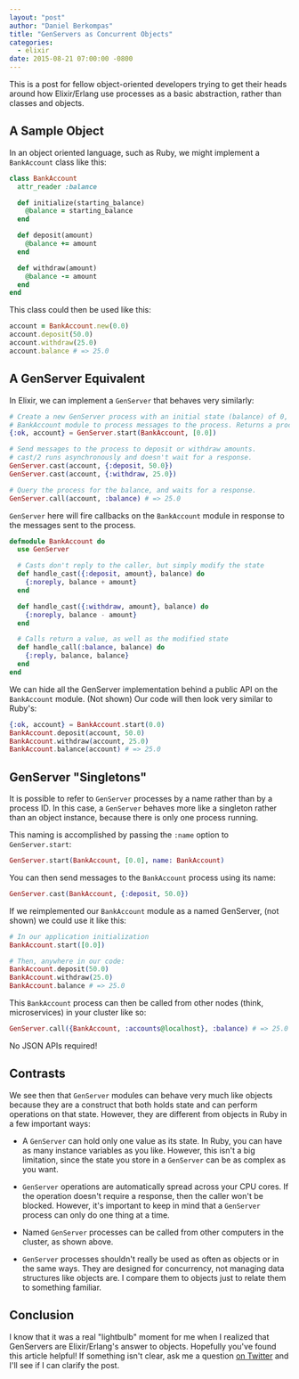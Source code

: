 ```yaml
---
layout: "post"
author: "Daniel Berkompas"
title: "GenServers as Concurrent Objects"
categories:
  - elixir
date: 2015-08-21 07:00:00 -0800
---
```


This is a post for fellow object-oriented developers trying to get their heads
around how Elixir/Erlang use processes as a basic abstraction, rather than
classes and objects.

<!-- more -->

## A Sample Object

In an object oriented language, such as Ruby, we might implement a `BankAccount`
class like this:

```ruby
class BankAccount
  attr_reader :balance

  def initialize(starting_balance)
    @balance = starting_balance 
  end

  def deposit(amount)
    @balance += amount
  end

  def withdraw(amount)
    @balance -= amount
  end
end
```

This class could then be used like this:

```ruby
account = BankAccount.new(0.0)
account.deposit(50.0)
account.withdraw(25.0)
account.balance # => 25.0
```

## A GenServer Equivalent

In Elixir, we can implement a `GenServer` that behaves very similarly:

```elixir
# Create a new GenServer process with an initial state (balance) of 0, using the
# BankAccount module to process messages to the process. Returns a process ID.
{:ok, account} = GenServer.start(BankAccount, [0.0])

# Send messages to the process to deposit or withdraw amounts.
# cast/2 runs asynchronously and doesn't wait for a response.
GenServer.cast(account, {:deposit, 50.0})
GenServer.cast(account, {:withdraw, 25.0})

# Query the process for the balance, and waits for a response.
GenServer.call(account, :balance) # => 25.0
```

`GenServer` here will fire callbacks on the `BankAccount` module in response to
the messages sent to the process.

```elixir
defmodule BankAccount do
  use GenServer

  # Casts don't reply to the caller, but simply modify the state
  def handle_cast({:deposit, amount}, balance) do
    {:noreply, balance + amount}
  end

  def handle_cast({:withdraw, amount}, balance) do
    {:noreply, balance - amount}
  end

  # Calls return a value, as well as the modified state
  def handle_call(:balance, balance) do
    {:reply, balance, balance}
  end
end
```

We can hide all the GenServer implementation behind a public API on the
`BankAccount` module. (Not shown) Our code will then look very similar to Ruby's:

```elixir
{:ok, account} = BankAccount.start(0.0)
BankAccount.deposit(account, 50.0)
BankAccount.withdraw(account, 25.0)
BankAccount.balance(account) # => 25.0
```

## GenServer "Singletons"

It is possible to refer to `GenServer` processes by a name rather than by
a process ID. In this case, a `GenServer` behaves more like a singleton rather
than an object instance, because there is only one process running.

This naming is accomplished by passing the `:name` option to `GenServer.start`:

```elixir
GenServer.start(BankAccount, [0.0], name: BankAccount)
```

You can then send messages to the `BankAccount` process using its name:

```elixir
GenServer.cast(BankAccount, {:deposit, 50.0})
```

If we reimplemented our `BankAccount` module as a named GenServer, (not shown) 
we could use it like this:

```elixir
# In our application initialization
BankAccount.start([0.0])

# Then, anywhere in our code:
BankAccount.deposit(50.0)
BankAccount.withdraw(25.0)
BankAccount.balance # => 25.0
```

This `BankAccount` process can then be called from other nodes (think,
microservices) in your cluster like so:

```elixir
GenServer.call({BankAccount, :accounts@localhost}, :balance) # => 25.0
```

No JSON APIs required!

## Contrasts

We see then that `GenServer` modules can behave very much like objects because
they are a construct that both holds state and can perform operations on that
state. However, they are different from objects in Ruby in a few important ways:

- A `GenServer` can hold only one value as its state. In Ruby, you can have as 
  many instance variables as you like. However, this isn't a big limitation,
  since the state you store in a `GenServer` can be as complex as you want.

- `GenServer` operations are automatically spread across your CPU cores. If the
  operation doesn't require a response, then the caller won't be blocked.
  However, it's important to keep in mind that a `GenServer` process can only do
  one thing at a time.

- Named `GenServer` processes can be called from other computers in the cluster,
  as shown above.

- `GenServer` processes shouldn't really be used as often as objects or in the
  same ways. They are designed for concurrency, not managing data structures
  like objects are. I compare them to objects just to relate them to something
  familiar.

## Conclusion

I know that it was a real "lightbulb" moment for me when I realized that
GenServers are Elixir/Erlang's answer to objects. Hopefully you've found this
article helpful! If something isn't clear, ask me a question [on
Twitter](http://twitter.com/dberkom) and I'll see if I can clarify the post.
